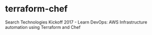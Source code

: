 # terraform-chef
Search Technologies Kickoff 2017 -  Learn DevOps: AWS Infrastructure automation using Terraform and Chef
